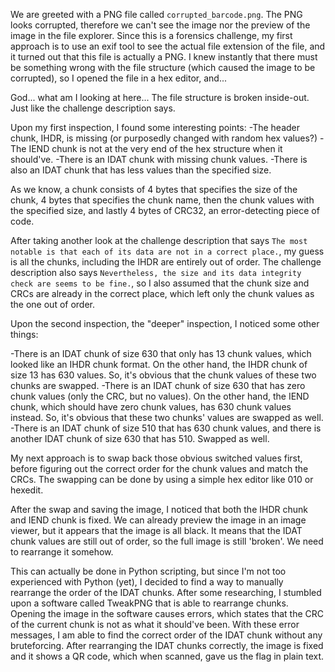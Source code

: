 We are greeted with a PNG file called `corrupted_barcode.png`. The PNG looks corrupted, therefore we can't see the image nor the preview of the image in the file explorer. Since this is a forensics challenge, my first approach is to use an exif tool to see the actual file extension of the file, and it turned out that this file is actually a PNG. I knew instantly that there must be something wrong with the file structure (which caused the image to be corrupted), so I opened the file in a hex editor, and...

God... what am I looking at here... The file structure is broken inside-out. Just like the challenge description says.

Upon my first inspection, I found some interesting points:
-The header chunk, IHDR, is missing (or purposedly changed with random hex values?)
-The IEND chunk is not at the very end of the hex structure when it should've.
-There is an IDAT chunk with missing chunk values.
-There is also an IDAT chunk that has less values than the specified size.

As we know, a chunk consists of 4 bytes that specifies the size of the chunk, 4 bytes that specifies the chunk name, then the chunk values with the specified size, and lastly 4 bytes of CRC32, an error-detecting piece of code.

After taking another look at the challenge description that says `The most notable is that each of its data are not in a correct place.`, my guess is all the chunks, including the IHDR are entirely out of order. The challenge description also says `Nevertheless, the size and its data integrity check are seems to be fine.`, so I also assumed that the chunk size and CRCs are already in the correct place, which left only the chunk values as the one out of order.

Upon the second inspection, the "deeper" inspection, I noticed some other things:

-There is an IDAT chunk of size 630 that only has 13 chunk values, which looked like an IHDR chunk format. On the other hand, the IHDR chunk of size 13 has 630 values. So, it's obvious that the chunk values of these two chunks are swapped.
-There is an IDAT chunk of size 630 that has zero chunk values (only the CRC, but no values). On the other hand, the IEND chunk, which should have zero chunk values, has 630 chunk values instead. So, it's obvious that these two chunks' values are swapped as well.
-There is an IDAT chunk of size 510 that has 630 chunk values, and there is another IDAT chunk of size 630 that has 510. Swapped as well.

My next approach is to swap back those obvious switched values first, before figuring out the correct order for the chunk values and match the CRCs. The swapping can be done by using a simple hex editor like 010 or hexedit.

After the swap and saving the image, I noticed that both the IHDR chunk and IEND chunk is fixed. We can already preview the image in an image viewer, but it appears that the image is all black. It means that the IDAT chunk values are still out of order, so the full image is still 'broken'. We need to rearrange it somehow.

This can actually be done in Python scripting, but since I'm not too experienced with Python (yet), I decided to find a way to manually rearrange the order of the IDAT chunks. After some researching, I stumbled upon a software called TweakPNG that is able to rearrange chunks. Opening the image in the software causes errors, which states that the CRC of the current chunk is not as what it should've been. With these error messages, I am able to find the correct order of the IDAT chunk without any bruteforcing. After rearranging the IDAT chunks correctly, the image is fixed and it shows a QR code, which when scanned, gave us the flag in plain text.